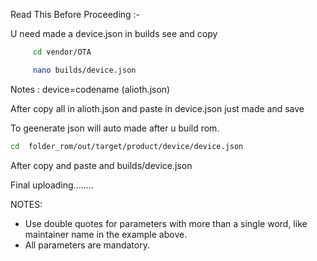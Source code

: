 Read This Before Proceeding :-

U need made a device.json in builds see and copy 

```bash 
     cd vendor/OTA
```

```bash 
     nano builds/device.json 
```

Notes : device=codename (alioth.json)

After copy all in alioth.json and paste in device.json just made and save 

To geenerate json will auto made after u build rom.

```bash
cd  folder_rom/out/target/product/device/device.json
```
After copy and paste and builds/device.json

Final uploading........

NOTES:
- Use double quotes for parameters with more than a single word, like maintainer name in the example above.
- All parameters are mandatory.
